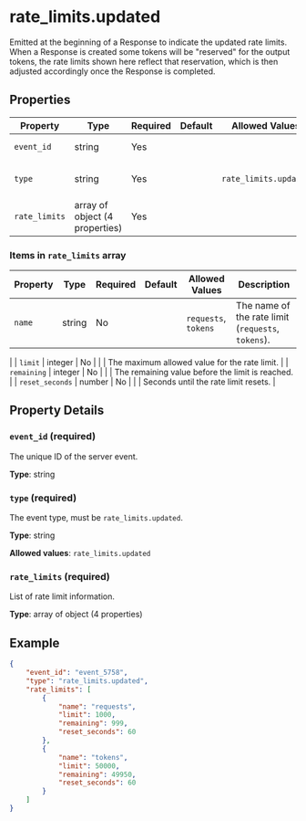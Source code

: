 # rate_limits.updated

Emitted at the beginning of a Response to indicate the updated rate limits. 
When a Response is created some tokens will be "reserved" for the output 
tokens, the rate limits shown here reflect that reservation, which is then 
adjusted accordingly once the Response is completed.


## Properties

| Property | Type | Required | Default | Allowed Values | Description |
| -------- | ---- | -------- | ------- | -------------- | ----------- |
| `event_id` | string | Yes |  |  | The unique ID of the server event. |
| `type` | string | Yes |  | `rate_limits.updated` | The event type, must be `rate_limits.updated`. |
| `rate_limits` | array of object (4 properties) | Yes |  |  | List of rate limit information. |


### Items in `rate_limits` array

| Property | Type | Required | Default | Allowed Values | Description |
| -------- | ---- | -------- | ------- | -------------- | ----------- |
| `name` | string | No |  | `requests`, `tokens` | The name of the rate limit (`requests`, `tokens`).
 |
| `limit` | integer | No |  |  | The maximum allowed value for the rate limit. |
| `remaining` | integer | No |  |  | The remaining value before the limit is reached. |
| `reset_seconds` | number | No |  |  | Seconds until the rate limit resets. |

## Property Details

### `event_id` (required)

The unique ID of the server event.

**Type**: string

### `type` (required)

The event type, must be `rate_limits.updated`.

**Type**: string

**Allowed values**: `rate_limits.updated`

### `rate_limits` (required)

List of rate limit information.

**Type**: array of object (4 properties)

## Example

```json
{
    "event_id": "event_5758",
    "type": "rate_limits.updated",
    "rate_limits": [
        {
            "name": "requests",
            "limit": 1000,
            "remaining": 999,
            "reset_seconds": 60
        },
        {
            "name": "tokens",
            "limit": 50000,
            "remaining": 49950,
            "reset_seconds": 60
        }
    ]
}

```

